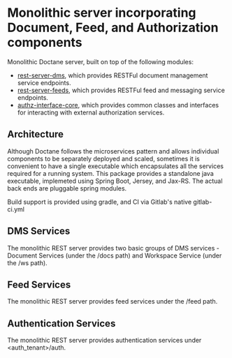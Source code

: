 # Monolithic server incorporating Document, Feed, and Authorization components

Monolithic Doctane server, built on top of the following modules:

* [rest-server-dms](https://projects.softwareplumbers.com/document-management/rest-server-dms), 
  which provides RESTFul document management service endpoints.
* [rest-server-feeds](https://projects.softwareplumbers.com/document-management/rest-server-feeds), 
  which provides RESTFul feed and messaging service endpoints.
* [authz-interface-core](https://projects.softwareplumbers.com/document-management/authz-interface-core), 
  which provides common classes and interfaces for interacting with external authorization services.

## Architecture

Although Doctane follows the microservices pattern and allows individual components to be separately 
deployed and scaled, sometimes it is convenient to have a single executable which encapsulates all
the services required for a running system. This package provides a standalone java executable, 
implemeted using Spring Boot, Jersey, and Jax-RS. The actual back ends are pluggable spring modules.

Build support is provided using gradle, and CI via Gitlab's native gitlab-ci.yml

## DMS Services

The monolithic REST server provides two basic groups of DMS services - Document Services (under the <tenant>/docs path) and Workspace Service (under the <tenant>/ws path). 

## Feed Services

The monolithic REST server provides feed services under the <tenant>/feed path. 

## Authentication Services
The monolithic REST server provides authentication services under <auth_tenant>/auth.